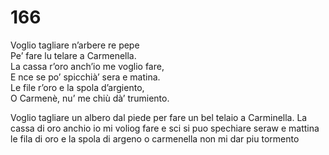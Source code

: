 # 166
  
Voglio tagliare n’arbere re pepe  
Pe’ fare lu telare a Carmenella.  
La cassa r’oro anch’io me voglio fare,  
E nce se po’ spicchià’ sera e matina.  
Le file r’oro e la spola d’argiento,  
O Carmenè, nu’ me chiù dà’ trumiento.

Voglio tagliare un albero dal piede
per fare un bel telaio a Carminella.
La cassa di oro anchio io mi voliog fare
e sci si puo spechiare seraw e mattina
le fila di oro e la spola di argeno
o carmenella non mi dar piu tormento
